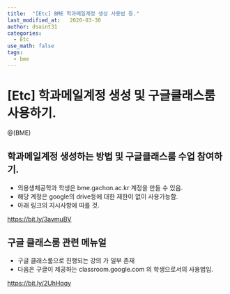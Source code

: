 ```yaml
---
title:  "[Etc] BME 학과메일계정 생성 사용법 등."
last_modified_at:   2020-03-30
author: dsaint31
categories: 
  - Etc
use_math: false
tags: 
  - bme
---
```


# [Etc] 학과메일계정 생성 및  구글클래스룸 사용하기.

@(BME)

## 학과메일계정 생성하는 방법 및 구글클래스룸 수업 참여하기.

* 의용생체공학과 학생은 bme.gachon.ac.kr 계정을 만들 수 있음.
* 해당 계정은 google의 drive등에 대한 제한이 없이 사용가능함.
* 아래 링크의 지시사항에 따를 것.

https://bit.ly/3avmuBV

## 구글 클래스룸 관련 메뉴얼

* 구글 클래스룸으로 진행되는 강의 가 일부 존재
* 다음은 구글이 제공하는 classroom.google.com 의 학생으로서의 사용법임.

https://bit.ly/2UhHqqy
